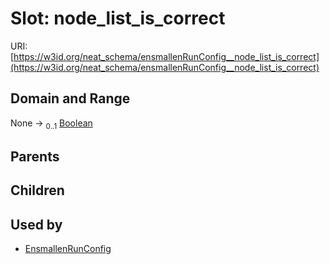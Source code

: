 
# Slot: node_list_is_correct




URI: [https://w3id.org/neat_schema/ensmallenRunConfig__node_list_is_correct](https://w3id.org/neat_schema/ensmallenRunConfig__node_list_is_correct)


## Domain and Range

None &#8594;  <sub>0..1</sub> [Boolean](types/Boolean.md)

## Parents


## Children


## Used by

 * [EnsmallenRunConfig](EnsmallenRunConfig.md)
